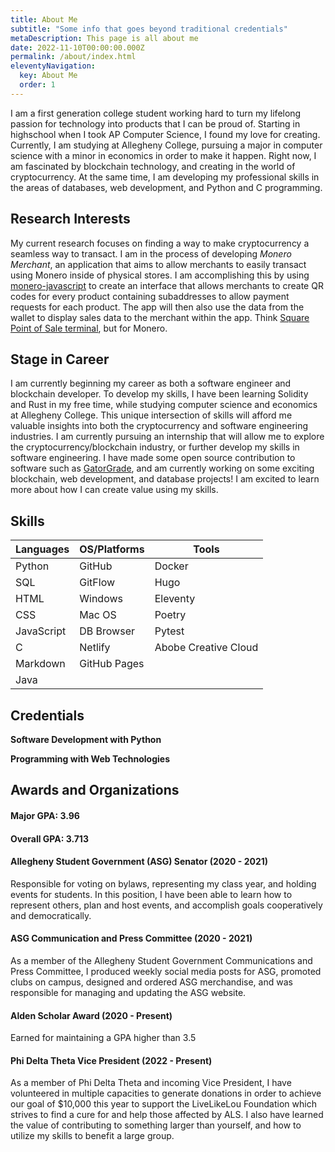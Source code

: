 ```yaml
---
title: About Me
subtitle: "Some info that goes beyond traditional credentials"
metaDescription: This page is all about me
date: 2022-11-10T00:00:00.000Z
permalink: /about/index.html
eleventyNavigation:
  key: About Me
  order: 1
---
```

I am a first generation college student working hard to turn my lifelong passion for technology into products that I can be proud of. Starting in highschool when I took AP Computer Science, I found my love for creating. Currently, I am studying at Allegheny College, pursuing a major in computer science with a minor in economics in order to make it happen. Right now, I am fascinated by blockchain technology, and creating in the world of cryptocurrency. At the same time, I am developing my professional skills in the areas of databases, web development, and Python and C programming.

## Research Interests

My current research focuses on finding a way to make cryptocurrency a seamless way to transact. I am in the process of developing *Monero Merchant*, an application that aims to allow merchants to easily transact using Monero inside of physical stores. I am accomplishing this by using [monero-javascript](https://github.com/monero-ecosystem/monero-javascript) to create an interface that allows merchants to create QR codes for every product containing subaddresses to allow payment requests for each product. The app will then also use the data from the wallet to display sales data to the merchant within the app. Think [Square Point of Sale terminal](https://squareup.com/us/en/point-of-sale), but for Monero. 

## Stage in Career

I am currently beginning my career as both a software engineer and blockchain developer. To develop my skills, I have been learning Solidity and Rust in my free time, while studying computer science and economics at Allegheny College. This unique intersection of skills will afford me valuable insights into both the cryptocurrency and software engineering industries. I am currently pursuing an internship that will allow me to explore the cryptocurrency/blockchain industry, or further develop my skills in software engineering. I have made some open source contribution to software such as [GatorGrade](https://github.com/GatorEducator/gatorgrade), and am currently working on some exciting blockchain, web development, and database projects! I am excited to learn more about how I can create value using my skills.

## Skills

| Languages | OS/Platforms | Tools |  
|-----------|--------------|-------|
| Python | GitHub | Docker |
| SQL | GitFlow | Hugo |
| HTML | Windows | Eleventy |
| CSS | Mac OS | Poetry |
| JavaScript | DB Browser | Pytest | 
| C | Netlify | Abobe Creative Cloud | 
| Markdown | GitHub Pages | |
| Java | | |

## Credentials

**Software Development with Python**

**Programming with Web Technologies**


## Awards and Organizations

#### Major GPA: 3.96

#### Overall GPA: 3.713

#### Allegheny Student Government (ASG) Senator (2020 - 2021)

Responsible for voting on bylaws, representing my class year, and holding events for students. In this position, I have been able to learn how to represent others, plan and host events, and accomplish goals cooperatively and democratically.

#### ASG Communication and Press Committee (2020 - 2021)

As a member of the Allegheny Student Government Communications and Press Committee, I produced weekly social media posts for ASG, promoted clubs on campus, designed and ordered ASG merchandise, and was responsible for managing and updating the ASG website.

#### Alden Scholar Award (2020 - Present)

Earned for maintaining a GPA higher than 3.5

#### Phi Delta Theta Vice President (2022 - Present)

As a member of Phi Delta Theta and incoming Vice President, I have volunteered in multiple capacities to generate donations in order to achieve our goal of $10,000 this year to support the LiveLikeLou Foundation which strives to find a cure for and help those affected by ALS. I also have learned the value of contributing to something larger than yourself, and how to utilize my skills to benefit a large group.
